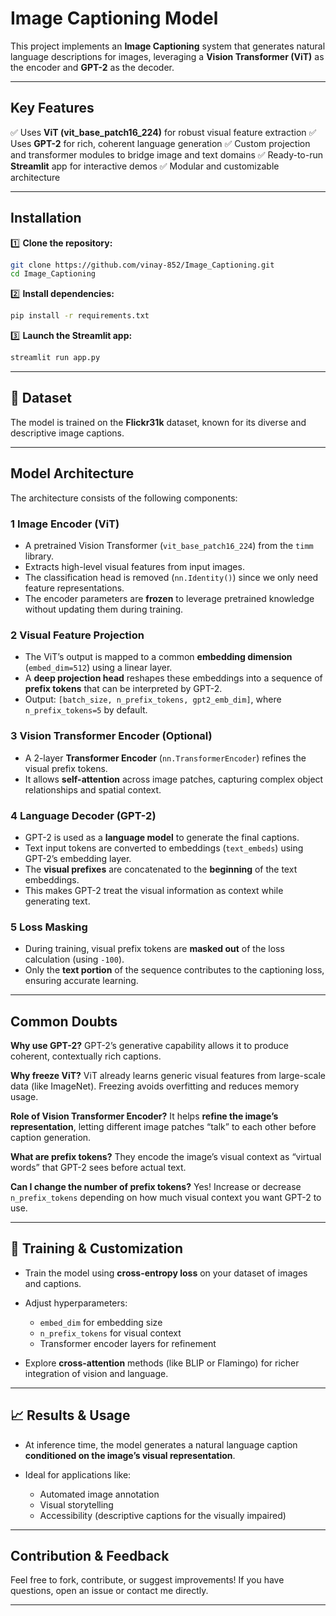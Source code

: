 # Image Captioning Model

This project implements an **Image Captioning** system that generates natural language descriptions for images, leveraging a **Vision Transformer (ViT)** as the encoder and **GPT-2** as the decoder.

---

## Key Features

✅ Uses **ViT (vit\_base\_patch16\_224)** for robust visual feature extraction
✅ Uses **GPT-2** for rich, coherent language generation
✅ Custom projection and transformer modules to bridge image and text domains
✅ Ready-to-run **Streamlit** app for interactive demos
✅ Modular and customizable architecture

---

## Installation

1️⃣ **Clone the repository:**

```bash
git clone https://github.com/vinay-852/Image_Captioning.git
cd Image_Captioning
```

2️⃣ **Install dependencies:**

```bash
pip install -r requirements.txt
```

3️⃣ **Launch the Streamlit app:**

```bash
streamlit run app.py
```

---

## 📁 Dataset

The model is trained on the **Flickr31k** dataset, known for its diverse and descriptive image captions.

---

## Model Architecture

The architecture consists of the following components:

### 1 **Image Encoder (ViT)**

* A pretrained Vision Transformer (`vit_base_patch16_224`) from the `timm` library.
* Extracts high-level visual features from input images.
* The classification head is removed (`nn.Identity()`) since we only need feature representations.
* The encoder parameters are **frozen** to leverage pretrained knowledge without updating them during training.

### 2 **Visual Feature Projection**

* The ViT’s output is mapped to a common **embedding dimension** (`embed_dim=512`) using a linear layer.
* A **deep projection head** reshapes these embeddings into a sequence of **prefix tokens** that can be interpreted by GPT-2.
* Output: `[batch_size, n_prefix_tokens, gpt2_emb_dim]`, where `n_prefix_tokens=5` by default.

### 3 **Vision Transformer Encoder (Optional)**

* A 2-layer **Transformer Encoder** (`nn.TransformerEncoder`) refines the visual prefix tokens.
* It allows **self-attention** across image patches, capturing complex object relationships and spatial context.

### 4 **Language Decoder (GPT-2)**

* GPT-2 is used as a **language model** to generate the final captions.
* Text input tokens are converted to embeddings (`text_embeds`) using GPT-2’s embedding layer.
* The **visual prefixes** are concatenated to the **beginning** of the text embeddings.
* This makes GPT-2 treat the visual information as context while generating text.

### 5 **Loss Masking**

* During training, visual prefix tokens are **masked out** of the loss calculation (using `-100`).
* Only the **text portion** of the sequence contributes to the captioning loss, ensuring accurate learning.

---

## Common Doubts

 **Why use GPT-2?**
GPT-2’s generative capability allows it to produce coherent, contextually rich captions.

 **Why freeze ViT?**
ViT already learns generic visual features from large-scale data (like ImageNet). Freezing avoids overfitting and reduces memory usage.

 **Role of Vision Transformer Encoder?**
It helps **refine the image’s representation**, letting different image patches “talk” to each other before caption generation.

 **What are prefix tokens?**
They encode the image’s visual context as “virtual words” that GPT-2 sees before actual text.

 **Can I change the number of prefix tokens?**
Yes! Increase or decrease `n_prefix_tokens` depending on how much visual context you want GPT-2 to use.

---

## 🔧 Training & Customization

* Train the model using **cross-entropy loss** on your dataset of images and captions.
* Adjust hyperparameters:

  * `embed_dim` for embedding size
  * `n_prefix_tokens` for visual context
  * Transformer encoder layers for refinement
* Explore **cross-attention** methods (like BLIP or Flamingo) for richer integration of vision and language.

---

## 📈 Results & Usage

* At inference time, the model generates a natural language caption **conditioned on the image’s visual representation**.
* Ideal for applications like:

  * Automated image annotation
  * Visual storytelling
  * Accessibility (descriptive captions for the visually impaired)

---

## Contribution & Feedback

Feel free to fork, contribute, or suggest improvements!
If you have questions, open an issue or contact me directly.

---
